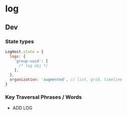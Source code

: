 # log

## Dev

### State types

```js
LogHost.state = {
  logs: {
    'group-uuid': [
      /* log obj */
    ],
  },
  organization: 'augmented', // list, grid, timeline
}
```

### Key Traversal Phrases / Words

- ADD LOG
